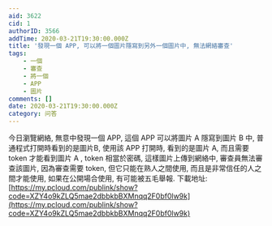 ```yaml
---
aid: 3622
cid: 1
authorID: 3566
addTime: 2020-03-21T19:30:00.000Z
title: '發現一個 APP, 可以將一個圖片隱寫到另外一個圖片中, 無法網絡審查'
tags:
    - 一個
    - 審查
    - 將一個
    - APP
    - 圖片
comments: []
date: 2020-03-21T19:30:00.000Z
category: 问答
---
```


今日瀏覽網絡, 無意中發現一個 APP, 這個 APP 可以將圖片 A 隱寫到圖片 B 中, 普通程式打開時看到的是圖片B, 使用該 APP 打開時, 看到的是圖片 A, 而且需要 token 才能看到圖片 A , token 相當於密碼, 這樣圖片上傳到網絡中, 審查員無法審查該圖片, 因為審查需要 token, 但它只能在熟人之間使用, 而且是非常信任的人之間才能使用, 如果在公開場合使用, 有可能被五毛舉報. 下載地址: [https://my.pcloud.com/publink/show?code=XZY4o9kZLQ5mae2dbbkbBXMnqq2F0bf0lw9k](https://my.pcloud.com/publink/show?code=XZY4o9kZLQ5mae2dbbkbBXMnqq2F0bf0lw9k)
